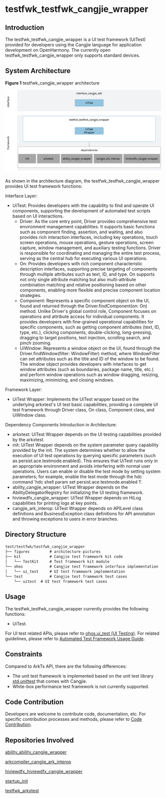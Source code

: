 # testfwk_testfwk_cangjie_wrapper

## Introduction

The testfwk_testfwk_cangjie_wrapper is a UI test framework (UiTest) provided for developers using the Cangjie language for application development on OpenHarmony. The currently open testfwk_testfwk_cangjie_wrapper only supports standard devices.

## System Architecture

**Figure 1** testfwk_cangjie_wrapper architecture

![testfwk_cangjie_wrapper architecture](figures/testfwk_cangjie_wrapper_architecture_en.png)

As shown in the architecture diagram, the testfwk_testfwk_cangjie_wrapper provides UI test framework functions:

Interface Layer:

- UiTest:  Provides developers with the capability to find and operate UI components, supporting the development of automated test scripts based on UI interactions.
  - Driver: As the core entry point, Driver provides comprehensive test environment management capabilities. It supports basic functions such as component finding, assertion, and waiting, and also provides rich interaction interfaces, including key operations, touch screen operations, mouse operations, gesture operations, screen capture, window management, and auxiliary testing functions. Driver is responsible for coordinating and managing the entire test process, serving as the central hub for executing various UI operations.
  - On: Provides developers with rich component characteristic description interfaces, supporting precise targeting of components through multiple attributes such as text, ID, and type. On supports not only single attribute matching but also multi-attribute combination matching and relative positioning based on other components, enabling more flexible and precise component location strategies.
  - Component: Represents a specific component object on the UI, found and returned through the Driver.findComponent(on: On) method. Unlike Driver's global control role, Component focuses on operations and attribute access for individual components. It provides developers with fine-grained operational capabilities for specific components, such as getting component attributes (text, ID, type, etc.), clicking components, double-clicking, long-pressing, dragging to target positions, text injection, scrolling search, and pinch zooming.
  - UiWindow: Represents a window object on the UI, found through the Driver.findWindow(filter: WindowFilter) method, where WindowFilter can set attributes such as the title and ID of the window to be found. The window object provides developers with interfaces to get window attributes (such as boundaries, package name, title, etc.) and perform window operations such as window dragging, resizing, maximizing, minimizing, and closing windows.

Framework Layer:

- UiTest Wrapper: Implements the UiTest wrapper based on the underlying arkxtest's UI test basic capabilities, providing a complete UI test framework through Driver class, On class, Component class, and UiWindow class.

Dependency Components Introduction in Architecture:

- arkxtest: UiTest Wrapper depends on the UI testing capabilities provided by the arkxtest.
- init: UiTest Wrapper depends on the system parameter query capability provided by the init. The system determines whether to allow the execution of UI test operations by querying specific parameters (such as persist.ace.testmode.enabled). This ensures that UiTest runs only in an appropriate environment and avoids interfering with normal user operations. Users can enable or disable the test mode by setting system parameters; for example, enable the test mode through the hdc command 'hdc shell param set persist.ace.testmode.enabled 1'.
- ability_cangjie_wrapper: UiTest Wrapper depends on the AbilityDelegatorRegistry for initializing the UI testing framework.
- hiviewdfx_cangjie_wrapper: UiTest Wrapper depends on HiLog capabilities for printing logs at key points.
- cangjie_ark_interop: UiTest Wrapper depends on APILevel class definitions and BusinessException class definitions for API annotation and throwing exceptions to users in error branches.

## Directory Structure

```
test/testfwk/testfwk_cangjie_wrapper
├── figures         # architecture pictures
├── kit             # Cangjie test framework kit code
│   └── TestKit     # Test framework kit module
└── ohos            # Cangjie test framework interface implementation
│   └── ui_test     # UI test framework implementation
└── test            # Cangjie test framework test cases
    └── uitest  # UI test framework test cases
```

## Usage

The testfwk_testfwk_cangjie_wrapper currently provides the following functions:

- UiTest.

For UI test related APIs, please refer to [ohos.ui_test (UI Testing)](https://gitcode.com/openharmony-sig/arkcompiler_cangjie_ark_interop/blob/master/doc/API_Reference/source_en/apis/TestKit/cj-apis-ui_test.md). For related guidelines, please refer to [Automated Test Framework Usage Guide](https://gitcode.com/openharmony-sig/arkcompiler_cangjie_ark_interop/blob/master/doc/Dev_Guide/source_en/application-test/cj-arkxtest-guidelines.md).

## Constraints

Compared to ArkTs API, there are the following differences:

- The unit test framework is implemented based on the unit test library [std.unittest](https://gitcode.com/Cangjie/cangjie_runtime/blob/main/README_zh.md) that comes with Cangjie.
- White-box performance test framework is not currently supported.

## Code Contribution

Developers are welcome to contribute code, documentation, etc. For specific contribution processes and methods, please refer to [Code Contribution](https://gitcode.com/openharmony/docs/blob/master/en/contribute/code-contribution.md).

## Repositories Involved

[ability_ability_cangjie_wrapper](https://gitcode.com/openharmony-sig/ability_ability_cangjie_wrapper)

[arkcompiler_cangjie_ark_interop](https://gitcode.com/openharmony-sig/arkcompiler_cangjie_ark_interop)

[hiviewdfx_hiviewdfx_cangjie_wrapper](https://gitcode.com/openharmony-sig/hiviewdfx_hiviewdfx_cangjie_wrapper)

[startup_init](https://gitcode.com/openharmony/startup_init)

[testfwk_arkxtest](https://gitcode.com/openharmony/testfwk_arkxtest)